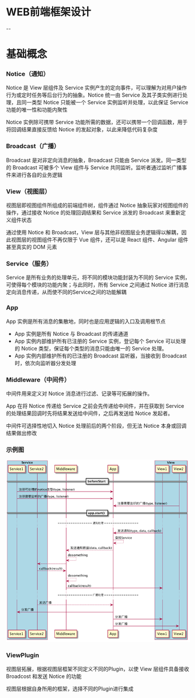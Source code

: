 # WEB前端框架设计

--
# 基础概念
### Notice（通知）

Notice 是 View 层组件及 Service 实例产生的定向事件，可以理解为对用户操作行为或定时任务等后台行为的抽象。Notice 统一由 Service 及其子类实例进行处理，且同一类型 Notice 只能被一个 Service 实例监听并处理，以此保证 Service 功能的唯一性和功能内聚性

Notice 实例除可携带 Service 功能所需的数据，还可以携带一个回调函数，用于将回调结果直接反馈给 Notice 的发起对象，以此来降低代码复杂度

### Broadcast（广播）

Broadcast 是对非定向消息的抽象，Broadcast 只能由 Service 派发。同一类型的 Broadcast 可被多个 View 组件与 Service 共同监听。监听者通过监听广播事件来进行各自的业务逻辑

### View（视图层）

视图层即视图组件所组成的前端组件树，组件通过 Notice 抽象玩家对视图组件的操作，通过接收 Notice 的处理回调结果和 Service 派发的 Broadcast 来重新定义组件状态

通过使用 Notice 和 Broadcast，View 层与其他非视图层业务逻辑得以解耦，因此视图层的视图组件不再仅限于 Vue 组件，还可以是 React 组件、Angular 组件甚至真实的 DOM 元素

### Service（服务）

Service 是所有业务的处理单元，将不同的模块功能封装为不同的 Service 实例，可使得每个模块的功能内聚；与此同时，所有 Service 之间通过 Notice 进行消息定向消息传递，从而使不同的Service之间的功能解耦

### App 

App 实例是所有消息的集散地，同时也是应用逻辑的入口及调用根节点

* App 实例是所有 Notice 与 Broadcast 的传递通道
* App 实例内部维护所有已注册的 Service 实例，登记每个 Service 可以处理的 Notice 类型，保证每个类型的消息只能由唯一的 Service 处理。
* App 实例内部维护所有的已注册的 Broadcast 监听器，当接收到 Broadcast 时，依次向监听器分发处理

### Middleware（中间件）

中间件用来定义对 Notice 消息进行过滤、记录等可拓展的操作。

App 在将 Notice 传递给 Service 之前会先传递给中间件，并在获取到 Service 的处理结果回调时先将结果发送给中间件，之后再发送给 Notice 发起者。

中间件可选择性地切入 Notice 处理前后的两个阶段，但无法 Notice 本身或回调结果做出修改

### 示例图
![处理](./doc/uml/Notice_Timeline.png)

### ViewPlugin

视图层拓展，根据视图层框架不同定义不同的Plugin，以使 View 层组件具备接收 Broadcost 和发送 Notice 的功能

视图层根据自身所用的框架，选择不同的Plugin进行集成
